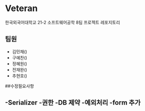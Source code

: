 # Veteran
한국외국어대학교 21-2 소프트웨어공학 8팀 프로젝트 레포지토리



## 팀원

- 김민채()
- 구예찬()
- 정혜원()
- 전재완()
- 추현호()


##수정필요사항

-Serializer
-권한
-DB 제약
-예외처리
-form 추가
-
